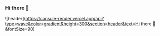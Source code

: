 ### Hi there 👋

![header](https://capsule-render.vercel.app/api?type=wave&color=gradient&height=300&section=header&text=Hi there 👋&fontSize=90)

<!--
**yongsoocho/yongsoocho** is a ✨ _special_ ✨ repository because its `README.md` (this file) appears on your GitHub profile.

Here are some ideas to get you started:

- 🔭 I’m currently working on ...
- 🌱 I’m currently learning ...
- 👯 I’m looking to collaborate on ...
- 🤔 I’m looking for help with ...
- 💬 Ask me about ...
- 📫 How to reach me: ...
- 😄 Pronouns: ...
- ⚡ Fun fact: ...
-->
